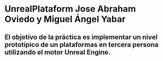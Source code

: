 # UnrealPlataform Jose Abraham Oviedo y Miguel Ángel Yabar
## El objetivo de la práctica es implementar un nivel prototípico de un plataformas en tercera persona utilizando el motor Unreal Engine.

